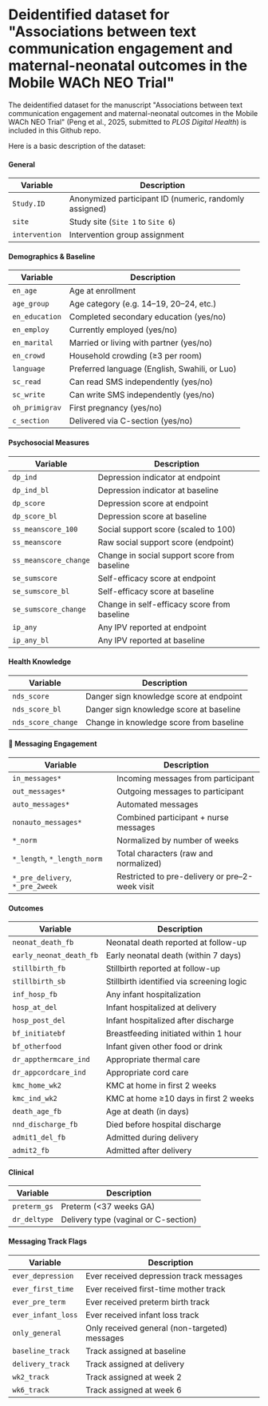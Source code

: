 # Deidentified dataset for "Associations between text communication engagement and maternal-neonatal outcomes in the Mobile WACh NEO Trial"

The deidentified dataset for the manuscript "Associations between text communication engagement and maternal-neonatal outcomes in the Mobile WACh NEO Trial" (Peng et al., 2025, submitted to *PLOS Digital Health*) is included in this Github repo. 

Here is a basic description of the dataset: 

#### General

| Variable       | Description                                            |
| -------------- | ------------------------------------------------------ |
| `Study.ID`     | Anonymized participant ID (numeric, randomly assigned) |
| `site`         | Study site (`Site 1` to `Site 6`)                      |
| `intervention` | Intervention group assignment                          |

#### Demographics & Baseline

| Variable       | Description                                   |
| -------------- | --------------------------------------------- |
| `en_age`       | Age at enrollment                             |
| `age_group`    | Age category (e.g. 14–19, 20–24, etc.)        |
| `en_education` | Completed secondary education (yes/no)        |
| `en_employ`    | Currently employed (yes/no)                   |
| `en_marital`   | Married or living with partner (yes/no)       |
| `en_crowd`     | Household crowding (≥3 per room)              |
| `language`     | Preferred language (English, Swahili, or Luo) |
| `sc_read`      | Can read SMS independently (yes/no)           |
| `sc_write`     | Can write SMS independently (yes/no)          |
| `oh_primigrav` | First pregnancy (yes/no)                      |
| `c_section`    | Delivered via C-section (yes/no)              |

#### Psychosocial Measures

| Variable              | Description                                  |
| --------------------- | -------------------------------------------- |
| `dp_ind`              | Depression indicator at endpoint             |
| `dp_ind_bl`           | Depression indicator at baseline             |
| `dp_score`            | Depression score at endpoint                 |
| `dp_score_bl`         | Depression score at baseline                 |
| `ss_meanscore_100`    | Social support score (scaled to 100)         |
| `ss_meanscore`        | Raw social support score (endpoint)          |
| `ss_meanscore_change` | Change in social support score from baseline |
| `se_sumscore`         | Self-efficacy score at endpoint              |
| `se_sumscore_bl`      | Self-efficacy score at baseline              |
| `se_sumscore_change`  | Change in self-efficacy score from baseline  |
| `ip_any`              | Any IPV reported at endpoint                 |
| `ip_any_bl`           | Any IPV reported at baseline                 |

#### Health Knowledge

| Variable           | Description                             |
| ------------------ | --------------------------------------- |
| `nds_score`        | Danger sign knowledge score at endpoint |
| `nds_score_bl`     | Danger sign knowledge score at baseline |
| `nds_score_change` | Change in knowledge score from baseline |

#### 💬 Messaging Engagement

| Variable                        | Description                                    |
| ------------------------------- | ---------------------------------------------- |
| `in_messages*`                  | Incoming messages from participant             |
| `out_messages*`                 | Outgoing messages to participant               |
| `auto_messages*`                | Automated messages                             |
| `nonauto_messages*`             | Combined participant + nurse messages          |
| `*_norm`                        | Normalized by number of weeks                  |
| `*_length`, `*_length_norm`     | Total characters (raw and normalized)          |
| `*_pre_delivery`, `*_pre_2week` | Restricted to pre-delivery or pre–2-week visit |

#### Outcomes

| Variable                | Description                               |
| ----------------------- | ----------------------------------------- |
| `neonat_death_fb`       | Neonatal death reported at follow-up      |
| `early_neonat_death_fb` | Early neonatal death (within 7 days)      |
| `stillbirth_fb`         | Stillbirth reported at follow-up          |
| `stillbirth_sb`         | Stillbirth identified via screening logic |
| `inf_hosp_fb`           | Any infant hospitalization                |
| `hosp_at_del`           | Infant hospitalized at delivery           |
| `hosp_post_del`         | Infant hospitalized after discharge       |
| `bf_initiatebf`         | Breastfeeding initiated within 1 hour     |
| `bf_otherfood`          | Infant given other food or drink          |
| `dr_appthermcare_ind`   | Appropriate thermal care                  |
| `dr_appcordcare_ind`    | Appropriate cord care                     |
| `kmc_home_wk2`          | KMC at home in first 2 weeks              |
| `kmc_ind_wk2`           | KMC at home ≥10 days in first 2 weeks     |
| `death_age_fb`          | Age at death (in days)                    |
| `nnd_discharge_fb`      | Died before hospital discharge            |
| `admit1_del_fb`         | Admitted during delivery                  |
| `admit2_fb`             | Admitted after delivery                   |

#### Clinical

| Variable      | Description                          |
| ------------- | ------------------------------------ |
| `preterm_gs`  | Preterm (<37 weeks GA)               |
| `dr_deltype`  | Delivery type (vaginal or C-section) |

#### Messaging Track Flags

| Variable           | Description                                   |
| ------------------ | --------------------------------------------- |
| `ever_depression`  | Ever received depression track messages       |
| `ever_first_time`  | Ever received first-time mother track         |
| `ever_pre_term`    | Ever received preterm birth track             |
| `ever_infant_loss` | Ever received infant loss track               |
| `only_general`     | Only received general (non-targeted) messages |
| `baseline_track`   | Track assigned at baseline                    |
| `delivery_track`   | Track assigned at delivery                    |
| `wk2_track`        | Track assigned at week 2                      |
| `wk6_track`        | Track assigned at week 6                      |

